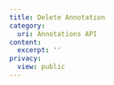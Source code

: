 ```yaml
---
title: Delete Annotation
category:
  uri: Annotations API
content:
  excerpt: ''
privacy:
  view: public
---
```


